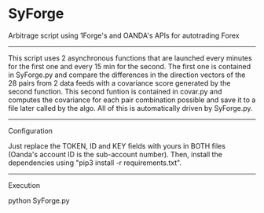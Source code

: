 # SyForge
Arbitrage script using 1Forge's and OANDA's APIs for autotrading Forex

------------------------------------

This script uses 2 asynchronous functions that are launched every minutes for the first one and every 15 min for the second. The first one is contained in SyForge.py and compare the differences in the direction vectors of the 28 pairs from 2 data feeds with a covariance score generated by the second function. This second funtion is contained in covar.py and computes the covariance for each pair combination possible and save it to a file later called by the algo. All of this is automatically driven by SyForge.py.

------------------------------------

Configuration

Just replace the TOKEN, ID and KEY fields with yours in BOTH files (Oanda's account ID is the sub-account number).
Then, install the dependencies using "pip3 install -r requirements.txt".

------------------------------------

Execution

python SyForge.py
